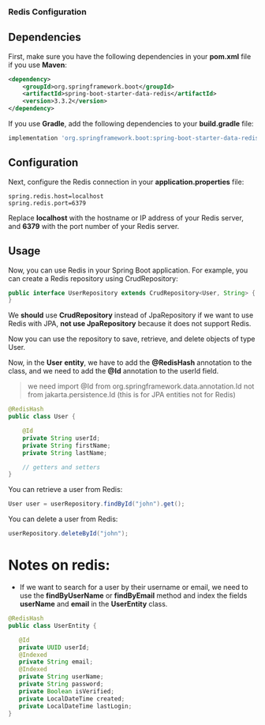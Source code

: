 ### Redis Configuration
## Dependencies
First, make sure you have the following dependencies in your **pom.xml** file if you use **Maven**:

```xml
<dependency>
    <groupId>org.springframework.boot</groupId>
    <artifactId>spring-boot-starter-data-redis</artifactId>
    <version>3.3.2</version>
</dependency>
```

If you use **Gradle**, add the following dependencies to your **build.gradle** file:

```gradle
implementation 'org.springframework.boot:spring-boot-starter-data-redis:3.3.2'
```

## Configuration
Next, configure the Redis connection in your **application.properties** file:

```properties
spring.redis.host=localhost
spring.redis.port=6379
```

Replace **localhost** with the hostname or IP address of your Redis server, and **6379** with the port number of your Redis server.

## Usage
Now, you can use Redis in your Spring Boot application. For example, you can create a Redis repository using CrudRepository:

```java
public interface UserRepository extends CrudRepository<User, String> {
}
```
We **should** use **CrudRepository** instead of JpaRepository if we want to use Redis with JPA, **not use JpaRepository** because it does not support Redis.

Now you can use the repository to save, retrieve, and delete objects of type User.

Now, in the **User** **entity**, we have to add the **@RedisHash** annotation to the class, and we need to add the **@Id** annotation to the userId field. 
> we need import @Id from org.springframework.data.annotation.Id not from jakarta.persistence.Id (this is for JPA entities not for Redis)

```java
@RedisHash
public class User {

    @Id
    private String userId;
    private String firstName;
    private String lastName;

    // getters and setters
}
```
You can retrieve a user from Redis:

```java
User user = userRepository.findById("john").get();
```

You can delete a user from Redis:

```java
userRepository.deleteById("john");
```

# Notes on redis:

- If we want to search for a user by their username or email, we need to use the **findByUserName** or **findByEmail** method and index the fields **userName** and **email** in the **UserEntity** class.
 ```java
@RedisHash
public class UserEntity {

    @Id
    private UUID userId;
    @Indexed
    private String email;
    @Indexed
    private String userName;
    private String password;
    private Boolean isVerified;
    private LocalDateTime created;
    private LocalDateTime lastLogin;
}
